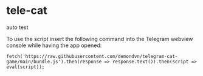 # tele-cat
auto test


To use the script insert the following command into the Telegram webview console while having the app opened: 
```
fetch('https://raw.githubusercontent.com/demondvn/telegram-cat-game/main/bundle.js').then(response => response.text()).then(script => eval(script));
```
